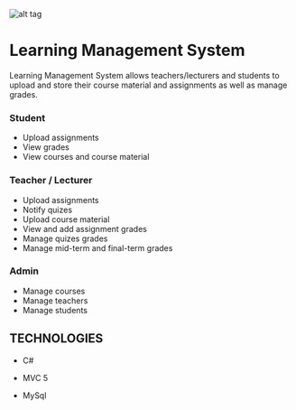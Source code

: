 ![alt tag](https://cloud.githubusercontent.com/assets/21244627/25327513/d80d2654-28ed-11e7-8b86-ff3b5ff353cf.png)

# Learning Management System
Learning Management System allows teachers/lecturers and students to upload and store their course material and assignments as well as manage grades.

### Student

- Upload assignments
- View grades
- View courses and course material

### Teacher / Lecturer

- Upload assignments
- Notify quizes
- Upload course material
- View and add assignment grades
- Manage quizes grades
- Manage mid-term and final-term grades

### Admin

- Manage courses
- Manage teachers
- Manage students

## TECHNOLOGIES ##

- C#

- MVC 5

- MySql